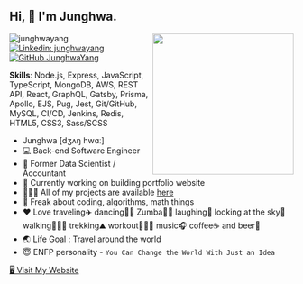 ## Hi, 👋 I'm Junghwa.

<img align="right" src="https://media.giphy.com/media/RkX2zcpO79EAf82ESl/giphy.gif" width=250 />

![junghwayang](https://komarev.com/ghpvc/?username=junghwayang)
[![Linkedin: junghwayang](https://img.shields.io/badge/-junghwayang-blue?style=flat&logo=Linkedin&logoColor=white&link=https://www.linkedin.com/in/junghwayang/)](https://www.linkedin.com/in/junghwayang)
[![GitHub JunghwaYang](https://img.shields.io/github/followers/junghwayang?label=Follow&style=social)](https://github.com/junghwayang)

<p><b>Skills</b>: Node.js, Express, JavaScript, TypeScript, MongoDB, AWS, REST API, React, GraphQL, Gatsby, Prisma, Apollo, EJS, Pug, Jest, Git/GitHub, MySQL, CI/CD, Jenkins, Redis, HTML5, CSS3, Sass/SCSS

- Junghwa [dʒʌŋ hwɑː]
- 💻 Back-end Software Engineer
- 🔢 Former Data Scientist / Accountant
- 🔭 Currently working on building portfolio website
- 👩🏻‍💻 All of my projects are available [here](https://junghwayang.com/projects)
- 🥰 Freak about coding, algorithms, math things
- ❤️ Love traveling✈️ dancing💃🏽 Zumba👯‍♂️ laughing🤣 looking at the sky🌅 walking🚶🏽‍♀️ trekking⛰ workout🏋🏽‍♀️ music🎧 coffee☕️ and beer🍺
- 🌏 Life Goal : Travel around the world
- 😇 ENFP personality - `You Can Change the World With Just an Idea`

[🖥 Visit My Website](https://junghwayang.com)
